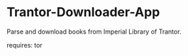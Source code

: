# Trantor-Downloader-App

Parse and download books from Imperial Library of Trantor.

requires: tor
